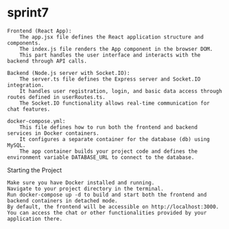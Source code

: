 # sprint7

    Frontend (React App):
        The app.jsx file defines the React application structure and components.
        The index.js file renders the App component in the browser DOM.
        This part handles the user interface and interacts with the backend through API calls.

    Backend (Node.js server with Socket.IO):
        The server.ts file defines the Express server and Socket.IO integration.
        It handles user registration, login, and basic data access through routes defined in userRoutes.ts.
        The Socket.IO functionality allows real-time communication for chat features.

    docker-compose.yml:
        This file defines how to run both the frontend and backend services in Docker containers.
        It configures a separate container for the database (db) using MySQL.
        The app container builds your project code and defines the environment variable DATABASE_URL to connect to the database.

Starting the Project

    Make sure you have Docker installed and running.
    Navigate to your project directory in the terminal.
    Run docker-compose up -d to build and start both the frontend and backend containers in detached mode.
    By default, the frontend will be accessible on http://localhost:3000. You can access the chat or other functionalities provided by your application there.